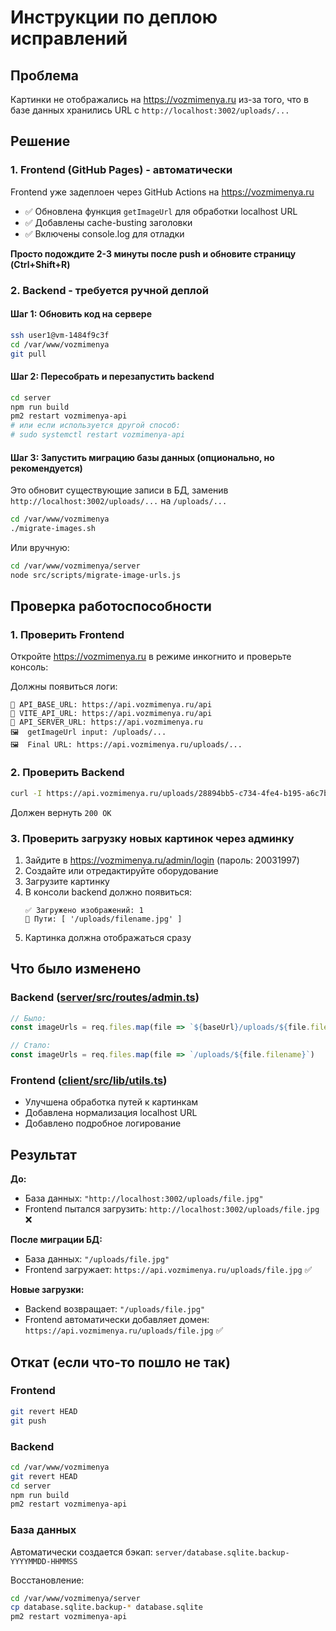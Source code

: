 # Инструкции по деплою исправлений

## Проблема
Картинки не отображались на https://vozmimenya.ru из-за того, что в базе данных хранились URL с `http://localhost:3002/uploads/...`

## Решение

### 1. Frontend (GitHub Pages) - автоматически
Frontend уже задеплоен через GitHub Actions на https://vozmimenya.ru
- ✅ Обновлена функция `getImageUrl` для обработки localhost URL
- ✅ Добавлены cache-busting заголовки
- ✅ Включены console.log для отладки

**Просто подождите 2-3 минуты после push и обновите страницу (Ctrl+Shift+R)**

### 2. Backend - требуется ручной деплой

#### Шаг 1: Обновить код на сервере

```bash
ssh user1@vm-1484f9c3f
cd /var/www/vozmimenya
git pull
```

#### Шаг 2: Пересобрать и перезапустить backend

```bash
cd server
npm run build
pm2 restart vozmimenya-api
# или если используется другой способ:
# sudo systemctl restart vozmimenya-api
```

#### Шаг 3: Запустить миграцию базы данных (опционально, но рекомендуется)

Это обновит существующие записи в БД, заменив `http://localhost:3002/uploads/...` на `/uploads/...`

```bash
cd /var/www/vozmimenya
./migrate-images.sh
```

Или вручную:
```bash
cd /var/www/vozmimenya/server
node src/scripts/migrate-image-urls.js
```

## Проверка работоспособности

### 1. Проверить Frontend
Откройте https://vozmimenya.ru в режиме инкогнито и проверьте консоль:

Должны появиться логи:
```
🔧 API_BASE_URL: https://api.vozmimenya.ru/api
🔧 VITE_API_URL: https://api.vozmimenya.ru/api
🔧 API_SERVER_URL: https://api.vozmimenya.ru
🖼️  getImageUrl input: /uploads/...
🖼️  Final URL: https://api.vozmimenya.ru/uploads/...
```

### 2. Проверить Backend
```bash
curl -I https://api.vozmimenya.ru/uploads/28894bb5-c734-4fe4-b195-a6c7b2b9a027.jpg
```

Должен вернуть `200 OK`

### 3. Проверить загрузку новых картинок через админку

1. Зайдите в https://vozmimenya.ru/admin/login (пароль: 20031997)
2. Создайте или отредактируйте оборудование
3. Загрузите картинку
4. В консоли backend должно появиться:
   ```
   ✅ Загружено изображений: 1
   📁 Пути: [ '/uploads/filename.jpg' ]
   ```
5. Картинка должна отображаться сразу

## Что было изменено

### Backend ([server/src/routes/admin.ts](server/src/routes/admin.ts))
```typescript
// Было:
const imageUrls = req.files.map(file => `${baseUrl}/uploads/${file.filename}`)

// Стало:
const imageUrls = req.files.map(file => `/uploads/${file.filename}`)
```

### Frontend ([client/src/lib/utils.ts](client/src/lib/utils.ts))
- Улучшена обработка путей к картинкам
- Добавлена нормализация localhost URL
- Добавлено подробное логирование

## Результат

**До:**
- База данных: `"http://localhost:3002/uploads/file.jpg"`
- Frontend пытался загрузить: `http://localhost:3002/uploads/file.jpg` ❌

**После миграции БД:**
- База данных: `"/uploads/file.jpg"`
- Frontend загружает: `https://api.vozmimenya.ru/uploads/file.jpg` ✅

**Новые загрузки:**
- Backend возвращает: `"/uploads/file.jpg"`
- Frontend автоматически добавляет домен: `https://api.vozmimenya.ru/uploads/file.jpg` ✅

## Откат (если что-то пошло не так)

### Frontend
```bash
git revert HEAD
git push
```

### Backend
```bash
cd /var/www/vozmimenya
git revert HEAD
cd server
npm run build
pm2 restart vozmimenya-api
```

### База данных
Автоматически создается бэкап: `server/database.sqlite.backup-YYYYMMDD-HHMMSS`

Восстановление:
```bash
cd /var/www/vozmimenya/server
cp database.sqlite.backup-* database.sqlite
pm2 restart vozmimenya-api
```
